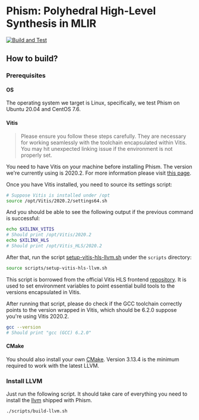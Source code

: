 # Phism: Polyhedral High-Level Synthesis in MLIR

[![Build and Test](https://github.com/kumasento/phism/actions/workflows/buildAndTest.yml/badge.svg)](https://github.com/kumasento/phism/actions/workflows/buildAndTest.yml)

## How to build?

### Prerequisites

#### OS

The operating system we target is Linux, specifically, we test Phism on Ubuntu 20.04 and CentOS 7.6.

#### Vitis

> Please ensure you follow these steps carefully. They are necessary for working seamlessly with the toolchain encapsulated within Vitis. You may hit unexpected linking issue if the environment is not properly set.

You need to have Vitis on your machine before installing Phism. The version we're currently using is 2020.2. For more information please visit [this page](https://www.xilinx.com/products/design-tools/vivado/integration/esl-design.html).

Once you have Vitis installed, you need to source its settings script:

```sh
# Suppose Vitis is installed under /opt
source /opt/Vitis/2020.2/settings64.sh
```

And you should be able to see the following output if the previous command is successful:

```sh
echo $XILINX_VITIS
# Should print /opt/Vitis/2020.2
echo $XILINX_HLS
# Should print /opt/Vitis_HLS/2020.2
```

After that, run the script [setup-vitis-hls-llvm.sh](scripts/setup-vitis-hls-llvm.sh) under the `scripts` directory:

```sh
source scripts/setup-vitis-hls-llvm.sh
```

This script is borrowed from the official Vitis HLS frontend [repository](https://github.com/Xilinx/HLS/blob/2020.2/plugins/setup-vitis-hls-llvm.sh). It is used to set environment variables to point essential build tools to the versions encapsulated in Vitis.

After running that script, please do check if the GCC toolchain correctly points to the version wrapped in Vitis, which should be 6.2.0 suppose you're using Vitis 2020.2.

```sh
gcc --version
# Should print "gcc (GCC) 6.2.0" 
```

#### CMake

You should also install your own [CMake](https://cmake.org/download/). Version 3.13.4 is the minimum required to work with the latest LLVM.

### Install LLVM

Just run the following script. It should take care of everything you need to install the [llvm](llvm) shipped with Phism.

```sh
./scripts/build-llvm.sh
```
